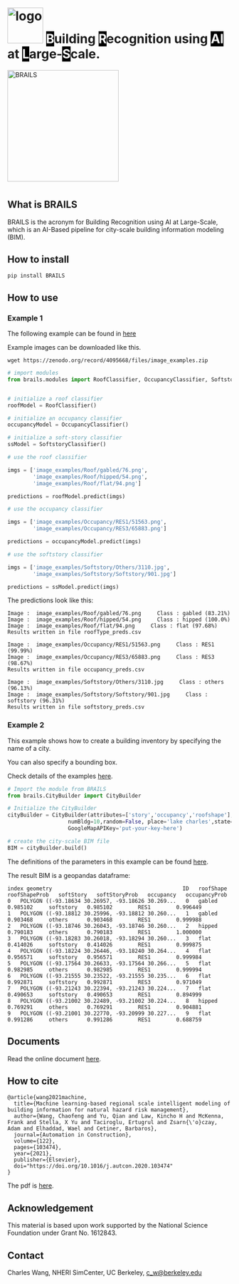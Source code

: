 # <img src="https://raw.githubusercontent.com/NHERI-SimCenter/BRAILS/master/docs/images/logo/Logo.png" alt="logo" height="80"/> <span style="color:#FFFFFF;background-color: #000000;">B</span>uilding <span style="color:#FFFFFF;background-color: #000000;">R</span>ecognition using <span style="color:#FFFFFF;background-color: #000000;">AI</span> at <span style="color:#FFFFFF;background-color: #000000;">L</span>arge-<span style="color:#FFFFFF;background-color: #000000;">S</span>cale.

<img src="https://raw.githubusercontent.com/NHERI-SimCenter/BRAILS/master/docs/images/brails-demo.gif" alt="BRAILS" height="250"/>

#

## What is BRAILS

BRAILS is the acronym for Building Recognition using AI at Large-Scale, 
which is an AI-Based pipeline for city-scale building information modeling (BIM).

## How to install


```
pip install BRAILS
```

## How to use


### Example 1


The following example can be found in [here](https://nheri-simcenter.github.io/BRAILS-Documentation/common/user_manual/examples.html)

Example images can be downloaded like this.

```
wget https://zenodo.org/record/4095668/files/image_examples.zip
```

```python
# import modules
from brails.modules import RoofClassifier, OccupancyClassifier, SoftstoryClassifier


# initialize a roof classifier
roofModel = RoofClassifier()

# initialize an occupancy classifier
occupancyModel = OccupancyClassifier()

# initialize a soft-story classifier
ssModel = SoftstoryClassifier()

# use the roof classifier 

imgs = ['image_examples/Roof/gabled/76.png',
        'image_examples/Roof/hipped/54.png',
        'image_examples/Roof/flat/94.png']

predictions = roofModel.predict(imgs)

# use the occupancy classifier 

imgs = ['image_examples/Occupancy/RES1/51563.png',
        'image_examples/Occupancy/RES3/65883.png']

predictions = occupancyModel.predict(imgs)

# use the softstory classifier 

imgs = ['image_examples/Softstory/Others/3110.jpg',
        'image_examples/Softstory/Softstory/901.jpg']

predictions = ssModel.predict(imgs)

```

The predictions look like this:
```
Image :  image_examples/Roof/gabled/76.png     Class : gabled (83.21%)
Image :  image_examples/Roof/hipped/54.png     Class : hipped (100.0%)
Image :  image_examples/Roof/flat/94.png     Class : flat (97.68%)
Results written in file roofType_preds.csv

Image :  image_examples/Occupancy/RES1/51563.png     Class : RES1 (99.99%)
Image :  image_examples/Occupancy/RES3/65883.png     Class : RES3 (98.67%)
Results written in file occupancy_preds.csv

Image :  image_examples/Softstory/Others/3110.jpg     Class : others (96.13%)
Image :  image_examples/Softstory/Softstory/901.jpg     Class : softstory (96.31%)
Results written in file softstory_preds.csv
```


### Example 2

This example shows how to create a building inventory by specifying the name of a city. 

You can also specify a bounding box. 

Check details of the examples [here](https://nheri-simcenter.github.io/BRAILS-Documentation/common/user_manual/examples.html).


```python
# Import the module from BRAILS
from brails.CityBuilder import CityBuilder

# Initialize the CityBuilder
cityBuilder = CityBuilder(attributes=['story','occupancy','roofshape'], 
                   numBldg=10,random=False, place='lake charles',state='la', 
                   GoogleMapAPIKey='put-your-key-here')

# create the city-scale BIM file
BIM = cityBuilder.build()

```

The definitions of the parameters in this example can be found [here](https://nheri-simcenter.github.io/BRAILS-Documentation/common/user_manual/examples.html). 

The result BIM is a geopandas dataframe:
```
index geometry	                                       ID	roofShape	roofShapeProb	softStory	softStoryProb	occupancy	occupancyProb
0	POLYGON ((-93.18634 30.26957, -93.18626 30.269...	0	gabled	       0.985102	    softstory	0.985102	    RES1	    0.996449
1	POLYGON ((-93.18812 30.25996, -93.18812 30.260...	1	gabled	       0.903468	    others      0.903468	    RES1	    0.999988
2	POLYGON ((-93.18746 30.26043, -93.18746 30.260...	2	hipped	       0.790183	    others      0.790183	    RES1	    1.000000
3	POLYGON ((-93.18283 30.26018, -93.18294 30.260...	3	flat	       0.414026	    softstory	0.414026	    RES1	    0.999875
4	POLYGON ((-93.18224 30.26446, -93.18240 30.264...	4	flat	       0.956571	    softstory	0.956571	    RES1	    0.999984
5	POLYGON ((-93.17564 30.26633, -93.17564 30.266...	5	flat	       0.982985	    others      0.982985	    RES1	    0.999994
6	POLYGON ((-93.21555 30.23522, -93.21555 30.235...	6	flat	       0.992871	    softstory	0.992871	    RES3	    0.971049
7	POLYGON ((-93.21243 30.22394, -93.21243 30.224...	7	flat	       0.490653	    softstory	0.490653	    RES1	    0.894999
8	POLYGON ((-93.21002 30.22489, -93.21002 30.224...	8	hipped	       0.769291	    others      0.769291	    RES1	    0.904881
9	POLYGON ((-93.21001 30.22770, -93.20999 30.227...	9	flat	       0.991286	    others      0.991286	    RES1	    0.688759

```





## Documents

Read the online document <a href="https://nheri-simcenter.github.io/BRAILS-Documentation/index.html">here</a>.




## How to cite

```
@article{wang2021machine,
  title={Machine learning-based regional scale intelligent modeling of building information for natural hazard risk management},
  author={Wang, Chaofeng and Yu, Qian and Law, Kincho H and McKenna, Frank and Stella, X Yu and Taciroglu, Ertugrul and Zsarn{\'o}czay, Adam and Elhaddad, Wael and Cetiner, Barbaros},
  journal={Automation in Construction},
  volume={122},
  pages={103474},
  year={2021},
  publisher={Elsevier},
  doi="https://doi.org/10.1016/j.autcon.2020.103474"
}
```
The pdf is <a href="https://www.researchgate.net/publication/346957248_Machine_Learning-based_Regional_Scale_Intelligent_Modeling_of_Building_Information_for_Natural_Hazard_Risk_Management">here</a>.

## Acknowledgement
This material is based upon work supported by the National Science Foundation under Grant No. 1612843.

## Contact
Charles Wang, NHERI SimCenter, UC Berkeley, c_w@berkeley.edu


